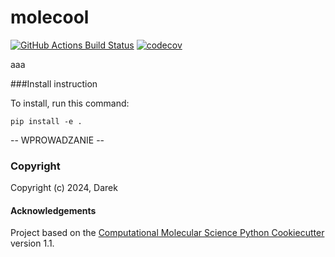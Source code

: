 molecool
==============================
[//]: # (Badges)
[![GitHub Actions Build Status](https://github.com/REPLACE_WITH_OWNER_ACCOUNT/molecool/workflows/CI/badge.svg)](https://github.com/REPLACE_WITH_OWNER_ACCOUNT/molecool/actions?query=workflow%3ACI)
[![codecov](https://codecov.io/gh/REPLACE_WITH_OWNER_ACCOUNT/molecool/branch/main/graph/badge.svg)](https://codecov.io/gh/REPLACE_WITH_OWNER_ACCOUNT/molecool/branch/main)


aaa



###Install instruction

To install, run this command:
```pythhon
pip install -e .
```
-- WPROWADZANIE --         

### Copyright

Copyright (c) 2024, Darek


#### Acknowledgements
 
Project based on the 
[Computational Molecular Science Python Cookiecutter](https://github.com/molssi/cookiecutter-cms) version 1.1.


